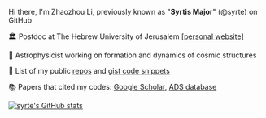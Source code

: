 Hi there, I'm Zhaozhou Li, previously known as "**Syrtis Major**" (@syrte) on GitHub

🏛️ Postdoc at The Hebrew University of Jerusalem   [[personal website]](https://syrte.github.io/)

💫 Astrophysicist working on formation and dynamics of cosmic structures

🎹 List of my public [repos](https://github.com/syrte?tab=repositories&q=&type=source&language=&sort=) and [gist code snippets](https://gist.github.com/syrte)

📚 Papers that cited my codes: 
[Google Scholar](https://scholar.google.com/scholar?start=0&q=%22github.com/syrte%22),
[ADS database](https://ui.adsabs.harvard.edu/search/fq=%7B!type%3Daqp%20v%3D%24fq_database%7D&fq_database=(database%3Aastronomy)&q=%20full%3A%22github.com%2Fsyrte%22&sort=date%20desc%2C%20bibcode%20desc&p_=0)



[![syrte's GitHub stats](https://readme-stats.clckblog.space/api?username=syrte&show_icons=true&theme=dark&count_private=true&include_all_commits=true)](https://github.com/syrte)

<!--
**syrte/syrte** is a ✨ _special_ ✨ repository because its `README.md` (this file) appears on your GitHub profile.

Here are some ideas to get you started:

- 🔭 I’m currently working on ...
- 🌱 I’m currently learning ...
- 👯 I’m looking to collaborate on ...
- 🤔 I’m looking for help with ...
- 💬 Ask me about ...
- 📫 How to reach me: ...
- 😄 Pronouns: ...
- ⚡ Fun fact: ...
-->
